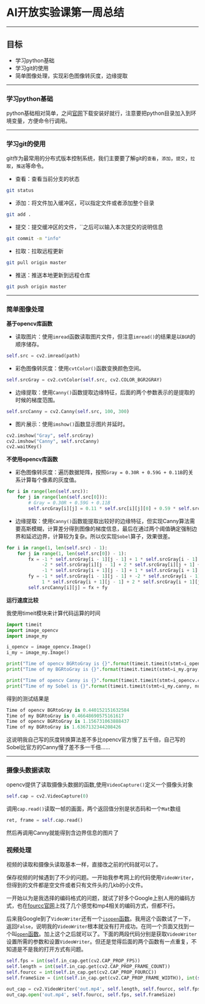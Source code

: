# AI开放实验课第一周总结

-------------------


## 目标

 - 学习python基础
 - 学习git的使用
 - 简单图像处理，实现彩色图像转灰度，边缘提取

-----------------


### 学习python基础

python基础相对简单，之间[官网](https://www.python.org/)下载安装好就行，注意要把python目录加入到环境变量，方便命令行调用。

---------------


### 学习git的使用

git作为最常用的分布式版本控制系统，我们主要要了解git的`查看`，`添加`，`提交`，`拉取`，`推送`等命令。

 - 查看：查看当前分支的状态

```sh
git status
```

 - 添加：将文件加入缓冲区，可以指定文件或者添加整个目录

```sh
git add .
```

 - 提交：提交缓冲区的文件，``之后可以输入本次提交的说明信息

```sh
git commit -m "info"
```

 - 拉取：拉取远程更新

```sh
git pull origin master
```

 - 推送：推送本地更新到远程仓库

```sh
git push origin master
```

---------------------


### 简单图像处理

**基于opencv库函数**


 - 读取图片：使用`imread`函数读取图片文件，但注意`imread()`的结果是以`BGR`的顺序储存。

```python
self.src = cv2.imread(path)
```

 - 彩色图像转灰度：使用`cvtColor()`函数变换颜色空间。

```python
self.srcGray = cv2.cvtColor(self.src, cv2.COLOR_BGR2GRAY)
```

 - 边缘提取：使用`Canny()`函数提取边缘特征，后面的两个参数表示的是提取的时候的梯度范围。

```python
self.srcCanny = cv2.Canny(self.src, 100, 300)
```

 - 图片展示：使用`imshow()`函数显示图片并延时。

```python
cv2.imshow("Gray", self.srcGray)
cv2.imshow("Canny", self.srcCanny)
cv2.waitKey()
```


**不使用opencv库函数**


 - 彩色图像转灰度：遍历数据矩阵，按照`Gray = 0.30R + 0.59G + 0.11B`的关系计算每个像素的灰度值。

```python
for i in range(len(self.src)):
    for j in range(len(self.src[0])):
        # Gray = 0.30R + 0.59G + 0.11B
        self.srcGray[i][j] = 0.11 * self.src[i][j][0] + 0.59 * self.src[i][j][1] + 0.30 * self.src[i][j][2]
```

 - 边缘提取：使用`Canny()`函数能提取出较好的边缘特征，但实现Canny算法需要高斯模糊，计算差分得到图像的梯度信息，最后在通过两个阈值确定强制边界和延迟边界，计算较为复杂。所以仅实现`Sobel`算子，效果很差。

```python
for i in range(1, len(self.src) - 1):
    for j in range(1, len(self.src[0]) - 1):
        fx = -1 * self.srcGray[i - 1][j - 1] + 1 * self.srcGray[i - 1][j + 1] + \
             -2 * self.srcGray[i][j - 1] + 2 * self.srcGray[i][j + 1] + \
             -1 * self.srcGray[i + 1][j - 1] + 1 * self.srcGray[i + 1][j + 1]
        fy = -1 * self.srcGray[i - 1][j - 1] + -2 * self.srcGray[i - 1][j] + -1 * self.srcGray[i - 1][j + 1] + \
             1 * self.srcGray[i + 1][j - 1] + 2 * self.srcGray[i + 1][j] + 1 * self.srcGray[i + 1][j + 1]
        self.srcCanny[i][j] = fx + fy
```


**运行速度比较**


我使用timeit模块来计算代码运算的时间

```python
import timeit
import image_opencv
import image_my

i_opencv = image_opencv.Image()
i_my = image_my.Image()

print("Time of opencv BGRtoGray is {}".format(timeit.timeit(stmt=i_opencv.gray, number=5000)))
print("Time of my BGRtoGray is {}".format(timeit.timeit(stmt=i_my.gray, number=1)))

print("Time of opencv Canny is {}".format(timeit.timeit(stmt=i_opencv.canny, number=1000)))
print("Time of my Sobel is {}".format(timeit.timeit(stmt=i_my.canny, number=1)))
```


得到的测试结果是

```python
Time of opencv BGRtoGray is 0.440152151632584
Time of my BGRtoGray is 0.46648690575161617
Time of opencv BGRtoGray is 1.156731063888437
Time of my BGRtoGray is 1.6367132344208426
```

这说明我自己写的灰度转换算法差不多比opencv官方慢了五千倍，自己写的Sobel比官方的Canny慢了差不多一千倍......

-------------------


### 摄像头数据读取


opencv提供了读取摄像头数据的函数,使用`VideoCapture()`定义一个摄像头对象

```python
self.cap = cv2.VideoCapture(0)
```

调用`cap.read()`读取一帧的画面，两个返回值分别是状态码和一个`Mat`数组

```python
ret, frame = self.cap.read()
```

然后再调用Canny就能得到含边界信息的图片了


### 视频处理


视频的读取和摄像头读取基本一样，直接改之前的代码就可以了。

保存视频的时候遇到了不少的问题。一开始我参考网上的代码使用`VideoWriter`，但得到的文件都是空文件或者只有文件头的几kb的小文件。

一开始以为是我选择的编码格式的问题，就试了好多个Google上别人用的编码方式，也在[fourcc官网](http://www.fourcc.org/codecs.php)上找了几个感觉和mp4相关的编码方式，但都不行。

后来我Google到了`VideoWriter`还有一个[`isopen`函数](https://docs.opencv.org/2.4/modules/highgui/doc/reading_and_writing_images_and_video.html#cv2.VideoWriter.isopen)。我用这个函数试了一下，返回`False`，说明我的`VideoWriter`根本就没有打开成功。在同一个页面又找到一个叫[`open`函数](https://docs.opencv.org/2.4/modules/highgui/doc/reading_and_writing_images_and_video.html#cv2.VideoWriter.open)。加上这个之后就可以了。下面的两段代码分别是获取`VideoWriter`设置所需的参数和设置`VideoWriter`。但还是觉得后面的两个函数有一点重复，不知道是不是我的打开方式有问题。

```python
self.fps = int(self.in_cap.get(cv2.CAP_PROP_FPS))
self.length = int(self.in_cap.get(cv2.CAP_PROP_FRAME_COUNT))
self.fourcc = int(self.in_cap.get(cv2.CAP_PROP_FOURCC))
self.frameSize = (int(self.in_cap.get(cv2.CAP_PROP_FRAME_WIDTH)), int(self.in_cap.get(cv2.CAP_PROP_FRAME_HEIGHT)))
```

```python
out_cap = cv2.VideoWriter('out.mp4', self.length, self.fourcc, self.fps, self.frameSize)
out_cap.open('out.mp4', self.fourcc, self.fps, self.frameSize)
```

